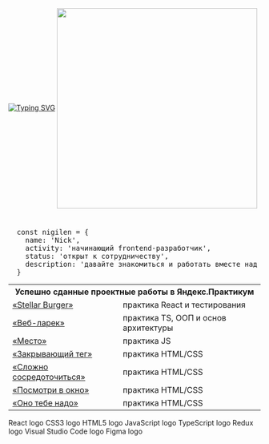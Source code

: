 <div><a align="right" href="https://git.io/typing-svg"><img src="https://readme-typing-svg.herokuapp.com?font=Fira+Code&duration=6000&pause=1000&color=06161DCD&center=true&vCenter=true&random=false&width=435&separator=%3C&lines=console.log('Hello%2C+world!');" alt="Typing SVG" /></a>
<img align="center" width="400px" src="https://i.pinimg.com/originals/66/83/3e/66833e07d6fb9eb5d724e47d0c814285.gif">
</div>
<h1></h1> 

<pre>
  const nigilen = {
    name: 'Nick',
    activity: 'начинающий frontend-разработчик',
    status: 'открыт к сотрудничеству',
    description: 'давайте знакомиться и работать вместе над проектами 🙃'
  }
</pre>

<!-- <h3>Меня зовут Николай ✌🏻</h3>
<p>Я начинающий frontend-разработчик и открыт для предложений о сотрудничестве.</p>
<p>Давайте знакомиться и работать вместе над классными проектами 🙃</p>-->

<table>
  <tr>
    <th colspan="2">Успешно сданные проектные работы в Яндекс.Практикум</th>
  </tr>
  <tr>
    <td><a href="https://github.com/Nigilen/stellar-burger">«Stellar Burger»</a></td>
    <td>практика React и тестирования</td>
  </tr>
  <tr>
    <td><a href="https://github.com/Nigilen/web-larek-frontend.git">«Веб-ларек»</a></td>
    <td>практика TS, ООП и основ архитектуры</td>
  </tr>
  <tr>
    <td><a href="https://nigilen.github.io/mesto-project-ff/">«Место»</a></td>
    <td>практика JS</td>
  </tr>
  <tr>
    <td><a href="https://github.com/Nigilen/zakrivayuschiy-teg-f">«Закрывающий тег»</a></td>
    <td>практика HTML/CSS</td>
  </tr>
  <tr>
    <td><a href="https://github.com/Nigilen/slozhno-sosredotochitsya">«Сложно сосредоточиться»</a></td>
    <td>практика HTML/CSS</td>
  </tr>
  <tr>
    <td><a href="https://github.com/Nigilen/posmotri_v_okno">«Посмотри в окно»</a></td>
    <td>практика HTML/CSS</td>
  </tr>
  <tr>
    <td><a href="https://github.com/Nigilen/ono-tebe-nado">«Оно тебе надо»</a></td>
    <td>практика HTML/CSS</td>
  </tr>
</table>

React logo CSS3 logo HTML5 logo JavaScript logo   TypeScript logo Redux logo   Visual Studio Code logo   Figma logo
